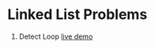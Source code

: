 # Linked List Problems

1. Detect Loop [live demo](https://replit.com/@SiddhiCodes/detectLooplinkedlistfloyd)